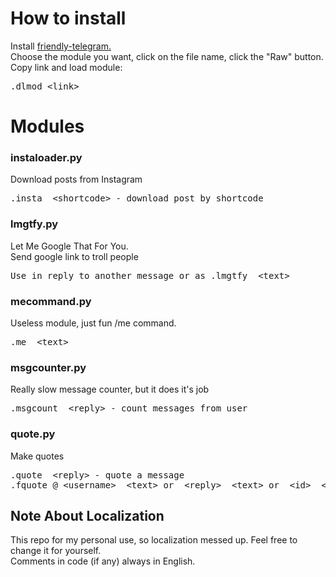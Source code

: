 <h1>How to install</h1>
<p>Install <a href="https://gitlab.com/friendly-telegram/friendly-telegram/">friendly-telegram.</a><br>
Choose the module you want, click on the file name, click the "Raw" button. Copy link and load module:<p>
<p><pre>.dlmod &lt;link&gt;</pre><p>

<h1>Modules</h1>
<h3>instaloader.py</h3>
<p>Download posts from Instagram</p>
<pre>.insta  &lt;shortcode&gt; - download post by shortcode</pre>
<h3>lmgtfy.py</h3>
<p>Let Me Google That For You.<br>
Send google link to troll people</p>
<pre>Use in reply to another message or as .lmgtfy  &lt;text&gt;</pre>
<h3>mecommand.py</h3>
<p>Useless module, just fun /me command.</p>
<pre>.me  &lt;text&gt;</pre>
<h3>msgcounter.py</h3>
<p>Really slow message counter, but it does it's job</p>
<pre>.msgcount  &lt;reply&gt; - count messages from user</pre>
<h3>quote.py</h3>
<p>Make quotes</p>
<pre>.quote  &lt;reply&gt; - quote a message
.fquote @ &lt;username&gt;  &lt;text&gt; or  &lt;reply&gt;  &lt;text&gt; or  &lt;id&gt;  &lt;text&gt; - fake quote</pre>

<h2>Note About Localization</h2>
<p>This repo for my personal use, so localization messed up. Feel free to change it for yourself.<br>
Comments in code (if any) always in English.</p>
